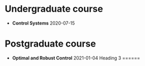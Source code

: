 
Undergraduate course
======
* __Control Systems__ 2020-07-15

Postgraduate course
======
* __Optimal and Robust Control__ 2021-01-04
Heading 3
======
